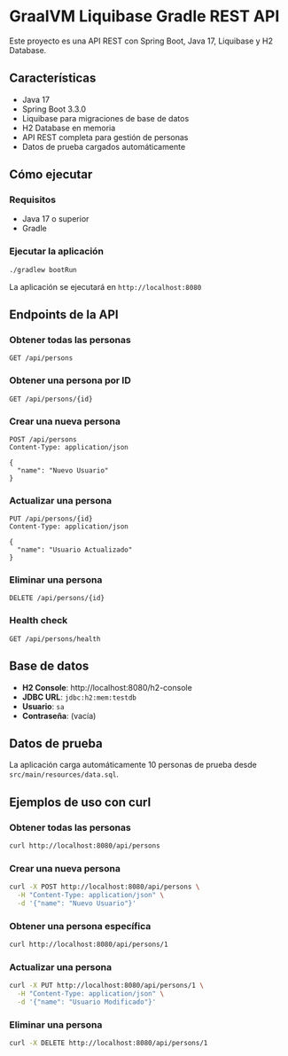 # GraalVM Liquibase Gradle REST API

Este proyecto es una API REST con Spring Boot, Java 17, Liquibase y H2 Database.

## Características

- Java 17
- Spring Boot 3.3.0
- Liquibase para migraciones de base de datos
- H2 Database en memoria
- API REST completa para gestión de personas
- Datos de prueba cargados automáticamente

## Cómo ejecutar

### Requisitos
- Java 17 o superior
- Gradle

### Ejecutar la aplicación
```bash
./gradlew bootRun
```

La aplicación se ejecutará en `http://localhost:8080`

## Endpoints de la API

### Obtener todas las personas
```
GET /api/persons
```

### Obtener una persona por ID
```
GET /api/persons/{id}
```

### Crear una nueva persona
```
POST /api/persons
Content-Type: application/json

{
  "name": "Nuevo Usuario"
}
```

### Actualizar una persona
```
PUT /api/persons/{id}
Content-Type: application/json

{
  "name": "Usuario Actualizado"
}
```

### Eliminar una persona
```
DELETE /api/persons/{id}
```

### Health check
```
GET /api/persons/health
```

## Base de datos

- **H2 Console**: http://localhost:8080/h2-console
- **JDBC URL**: `jdbc:h2:mem:testdb`
- **Usuario**: `sa`
- **Contraseña**: (vacía)

## Datos de prueba

La aplicación carga automáticamente 10 personas de prueba desde `src/main/resources/data.sql`.

## Ejemplos de uso con curl

### Obtener todas las personas
```bash
curl http://localhost:8080/api/persons
```

### Crear una nueva persona
```bash
curl -X POST http://localhost:8080/api/persons \
  -H "Content-Type: application/json" \
  -d '{"name": "Nuevo Usuario"}'
```

### Obtener una persona específica
```bash
curl http://localhost:8080/api/persons/1
```

### Actualizar una persona
```bash
curl -X PUT http://localhost:8080/api/persons/1 \
  -H "Content-Type: application/json" \
  -d '{"name": "Usuario Modificado"}'
```

### Eliminar una persona
```bash
curl -X DELETE http://localhost:8080/api/persons/1
``` 